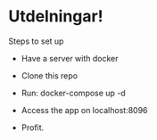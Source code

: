 # Utdelningar!


Steps to set up


- Have a server with docker

- Clone this repo

- Run: docker-compose up -d

- Access the app on localhost:8096

- Profit.
